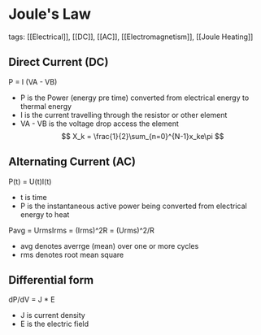 # Joule's Law
tags: [[Electrical]], [[DC]], [[AC]], [[Electromagnetism]], [[Joule Heating]]

## Direct Current (DC)
P = I (VA - VB)

- P is the Power (energy pre time) converted from electrical energy to thermal energy
- I is the current travelling through the resistor or other element
- VA - VB is the voltage drop access the element
$$
X_k = \frac{1}{2}\sum_{n=0}^{N-1}x_ke\pi
$$
## Alternating Current (AC)
P(t) = U(t)I(t)
- t is time
- P is the instantaneous active power being converted from electrical energy to heat

Pavg = UrmsIrms = (Irms)^2R = (Urms)^2/R
 - avg denotes averrge (mean) over one or more cycles
 - rms denotes root mean square

## Differential form
dP/dV = J * E
- J is current density
- E is the electric field

